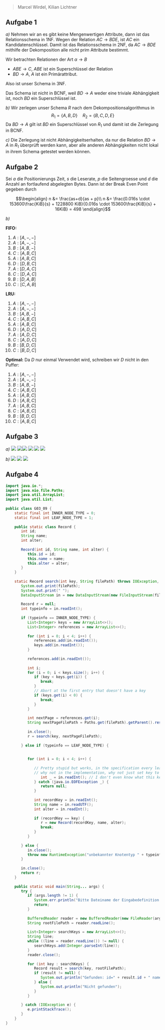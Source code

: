 
> Marcel Wirdel, Kilian Lichtner

## Aufgabe 1
_a)_
Nehmen wir an es gibt keine Mengenwertigen Attribute, dann ist das Relationsschema in 1NF. Wegen der Relation $AC \to BDE$, ist $AC$ ein Kandidatenschlüssel. Damit ist das Relationsschema in 2NF, da $AC \to BDE$ mithilfe der Dekomposition alle nicht prim Attribute bestimmt.

Wir betrachten Relationen der Art $\alpha \to B$

- $ABE \to C$, $ABE$ ist ein Superschlüssel der Relation
- $BD \to A$, $A$ ist ein Primärattribut.

Also ist unser Schema in 3NF.

Das Schema ist nicht in BCNF, weil
$BD \to A$ weder eine triviale Abhängigkeit ist, noch $BD$ ein Superschlüssel ist.

_b)_
Wir zerlegen unser Schema $R$ nach dem Dekompositionsalgorithmus in
$$
R_1 = \lbrace A, B, D\rbrace\quad R_2 =\lbrace B, C, D, E\rbrace
$$
Da $BD \to A$ gilt ist $BD$ ein Superschlüssel von $R_1$ und damit ist die Zerlegung in BCNF.

_c)_
Die Zerlegung ist nicht Abhängigkeitserhalten, da nur die Relation $BD \to A$ in $R_1$ überprüft werden kann, aber alle anderen Abhängigkeiten nicht lokal in ihrem Schema getestet werden können. 

## Aufgabe 2

Sei $a$ die Positionierungs Zeit, $s$ die Leserate, $p$ die Seitengroesse und $d$ die Anzahl an fortlaufend abgelegten Bytes. Dann ist der Break Even Point gegeben durch

$$\begin{align}
n &= \frac{as+d}{as + p}\\
n &= \frac{0.016s \cdot 153600\frac{KiB}{s} + 1228800 KiB}{0.016s \cdot 153600\frac{KiB}{s} + 16KiB} = 498
\end{align}$$

_b)_


__FIFO:__
1. $A: [A, -, -]$
2. $A: [A, -, -]$
3. $B: [A, B, -]$
4. $C: [A, B, C]$
5. $A: [A, B, C]$
6. $D: [D, B, C]$
7. $A: [D, A, C]$
8. $C: [D, A, C]$
9. $B: [D, A, B]$
10. $C: [C, A, B]$

__LRU:__
1. $A: [A, -, -]$
2. $A: [A, -, -]$
3. $B: [A, B, -]$
4. $C: [A, B, C]$
5. $A: [A, B, C]$
6. $D: [A, D, C]$
7. $A: [A, D, C]$
8. $C: [A, D, C]$
9. $B: [B, D, C]$
10. $C: [B, D, C]$

__Optimal:__
Da $D$ nur einmal Verwendet wird, schreiben wir $D$ nicht in den Puffer:
1. $A: [A, -, -]$
2. $A: [A, -, -]$
3. $B: [A, B, -]$
4. $C: [A, B, C]$
5. $A: [A, B, C]$
6. $D: [A, B, C]$
7. $A: [A, B, C]$
8. $C: [A, B, C]$
9. $B: [B, D, C]$
10. $C: [A, B, C]$

## Aufgabe 3
_a)_
![](Pasted%20image%2020240630214811.png)
![](Pasted%20image%2020240630214830.png)![](Pasted%20image%2020240630214841.png)
![](Pasted%20image%2020240630214858.png)
![](Pasted%20image%2020240630214914.png)
![](Pasted%20image%2020240630214939.png)

_b)_
![](Pasted%20image%2020240630215022.png)
![](Pasted%20image%2020240630215037.png)
![](Pasted%20image%2020240630215044.png)


## Aufgabe 4

```java
import java.io.*;  
import java.nio.file.Paths;  
import java.util.ArrayList;  
import java.util.List;  
  
public class G03_09 {  
    static final int INNER_NODE_TYPE = 0;  
    static final int LEAF_NODE_TYPE = 1;  
  
    public static class Record {  
       int id;  
       String name;  
       int alter;  
  
       Record(int id, String name, int alter) {  
          this.id = id;  
          this.name = name;  
          this.alter = alter;  
       }  
    }  
  
    static Record search(int key, String filePath) throws IOException, RuntimeException {  
       System.out.print(filePath);  
       System.out.print(" ");  
       DataInputStream in = new DataInputStream(new FileInputStream(filePath));  
  
       Record r = null;  
       int typeinfo = in.readInt();  
  
       if (typeinfo == INNER_NODE_TYPE) {  
          List<Integer> keys = new ArrayList<>();  
          List<Integer> references = new ArrayList<>();  
  
          for (int i = 0; i < 4; i++) {  
             references.add(in.readInt());  
             keys.add(in.readInt());  
          }  
  
          references.add(in.readInt());  
  
          int i;  
          for (i = 0; i < keys.size(); i++) {  
             if (key < keys.get(i)) {  
                break;  
             }  
             // Abort at the first entry that doesn't have a key  
             if (keys.get(i) < 0) {  
                break;  
             }  
          }  
  
          int nextPage = references.get(i);  
          String nextPageFilePath = Paths.get(filePath).getParent().resolve(String.valueOf(nextPage)).toString();  
  
          in.close();  
          r = search(key, nextPageFilePath);  
  
       } else if (typeinfo == LEAF_NODE_TYPE) {  
  
  
          for (int i = 0; i < 4; i++) {  
  
             // Pretty stupid but works, in the specification every leaf node has 4 children don't know  
             // why not in the implementation, why not just set key to -1 or smth if there is nothing left?             try {  
                int _ = in.readInt(); // I don't even know what this key is used for  
             } catch (java.io.EOFException _) {  
                return null;  
             }  
  
             int recordKey = in.readInt();  
             String name = in.readUTF();  
             int alter = in.readInt();  
  
             if (recordKey == key) {  
                r = new Record(recordKey, name, alter);  
                break;  
             }  
          }  
  
       } else {  
          in.close();  
          throw new RuntimeException("unbekannter Knotentyp " + typeinfo);  
       }  
  
       in.close();  
       return r;  
    }  
  
    public static void main(String... args) {  
       try {  
          if (args.length != 1) {  
             System.err.println("Bitte Dateiname der Eingabedefinition angeben");  
             return;  
          }  
  
          BufferedReader reader = new BufferedReader(new FileReader(args[0]));  
          String rootFilePath = reader.readLine();  
  
          List<Integer> searchKeys = new ArrayList<>();  
          String line;  
          while ((line = reader.readLine()) != null) {  
             searchKeys.add(Integer.parseInt(line));  
          }  
          reader.close();  
  
          for (int key : searchKeys) {  
             Record result = search(key, rootFilePath);  
             if (result != null) {  
                System.out.println("Gefunden: id=" + result.id + " name=" + result.name + " alter=" + result.alter);  
             } else {  
                System.out.println("Nicht gefunden");  
             }  
          }  
  
       } catch (IOException e) {  
          e.printStackTrace();  
       }  
    }  
}
```

